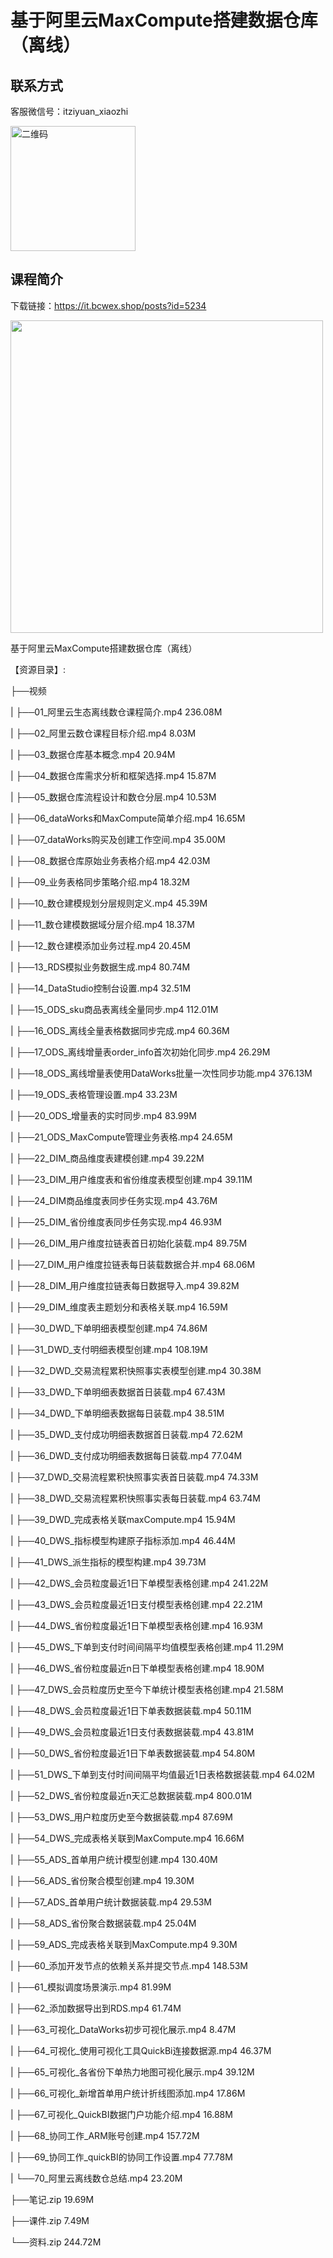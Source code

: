# 基于阿里云MaxCompute搭建数据仓库（离线）

## 联系方式

客服微信号：itziyuan_xiaozhi

<img src="https://ziyuanyun.oss-cn-guangzhou.aliyuncs.com/common/20240614073449/666b82192834a.jpg" width="200" height="200" alt="二维码">

## 课程简介

下载链接：https://it.bcwex.shop/posts?id=5234

<img src="https://ziyuanyun.oss-cn-guangzhou.aliyuncs.com/yun/20241201160508/674c18b4e2ae9.jpg" width="500" alt="">

  基于阿里云MaxCompute搭建数据仓库（离线）



 【资源目录】:

 ├──视频

 | ├──01_阿里云生态离线数仓课程简介.mp4 236.08M

 | ├──02_阿里云数仓课程目标介绍.mp4 8.03M

 | ├──03_数据仓库基本概念.mp4 20.94M

 | ├──04_数据仓库需求分析和框架选择.mp4 15.87M

 | ├──05_数据仓库流程设计和数仓分层.mp4 10.53M

 | ├──06_dataWorks和MaxCompute简单介绍.mp4 16.65M

 | ├──07_dataWorks购买及创建工作空间.mp4 35.00M

 | ├──08_数据仓库原始业务表格介绍.mp4 42.03M

 | ├──09_业务表格同步策略介绍.mp4 18.32M

 | ├──10_数仓建模规划分层规则定义.mp4 45.39M

 | ├──11_数仓建模数据域分层介绍.mp4 18.37M

 | ├──12_数仓建模添加业务过程.mp4 20.45M

 | ├──13_RDS模拟业务数据生成.mp4 80.74M

 | ├──14_DataStudio控制台设置.mp4 32.51M

 | ├──15_ODS_sku商品表离线全量同步.mp4 112.01M

 | ├──16_ODS_离线全量表格数据同步完成.mp4 60.36M

 | ├──17_ODS_离线增量表order_info首次初始化同步.mp4 26.29M

 | ├──18_ODS_离线增量表使用DataWorks批量一次性同步功能.mp4 376.13M

 | ├──19_ODS_表格管理设置.mp4 33.23M

 | ├──20_ODS_增量表的实时同步.mp4 83.99M

 | ├──21_ODS_MaxCompute管理业务表格.mp4 24.65M

 | ├──22_DIM_商品维度表建模创建.mp4 39.22M

 | ├──23_DIM_用户维度表和省份维度表模型创建.mp4 39.11M

 | ├──24_DIM商品维度表同步任务实现.mp4 43.76M

 | ├──25_DIM_省份维度表同步任务实现.mp4 46.93M

 | ├──26_DIM_用户维度拉链表首日初始化装载.mp4 89.75M

 | ├──27_DIM_用户维度拉链表每日装载数据合并.mp4 68.06M

 | ├──28_DIM_用户维度拉链表每日数据导入.mp4 39.82M

 | ├──29_DIM_维度表主题划分和表格关联.mp4 16.59M

 | ├──30_DWD_下单明细表模型创建.mp4 74.86M

 | ├──31_DWD_支付明细表模型创建.mp4 108.19M

 | ├──32_DWD_交易流程累积快照事实表模型创建.mp4 30.38M

 | ├──33_DWD_下单明细表数据首日装载.mp4 67.43M

 | ├──34_DWD_下单明细表数据每日装载.mp4 38.51M

 | ├──35_DWD_支付成功明细表数据首日装载.mp4 72.62M

 | ├──36_DWD_支付成功明细表数据每日装载.mp4 77.04M

 | ├──37_DWD_交易流程累积快照事实表首日装载.mp4 74.33M

 | ├──38_DWD_交易流程累积快照事实表每日装载.mp4 63.74M

 | ├──39_DWD_完成表格关联maxCompute.mp4 15.94M

 | ├──40_DWS_指标模型构建原子指标添加.mp4 46.44M

 | ├──41_DWS_派生指标的模型构建.mp4 39.73M

 | ├──42_DWS_会员粒度最近1日下单模型表格创建.mp4 241.22M

 | ├──43_DWS_会员粒度最近1日支付模型表格创建.mp4 22.21M

 | ├──44_DWS_省份粒度最近1日下单模型表格创建.mp4 16.93M

 | ├──45_DWS_下单到支付时间间隔平均值模型表格创建.mp4 11.29M

 | ├──46_DWS_省份粒度最近n日下单模型表格创建.mp4 18.90M

 | ├──47_DWS_会员粒度历史至今下单统计模型表格创建.mp4 21.58M

 | ├──48_DWS_会员粒度最近1日下单表数据装载.mp4 50.11M

 | ├──49_DWS_会员粒度最近1日支付表数据装载.mp4 43.81M

 | ├──50_DWS_省份粒度最近1日下单表数据装载.mp4 54.80M

 | ├──51_DWS_下单到支付时间间隔平均值最近1日表格数据装载.mp4 64.02M

 | ├──52_DWS_省份粒度最近n天汇总数据装载.mp4 800.01M

 | ├──53_DWS_用户粒度历史至今数据装载.mp4 87.69M

 | ├──54_DWS_完成表格关联到MaxCompute.mp4 16.66M

 | ├──55_ADS_首单用户统计模型创建.mp4 130.40M

 | ├──56_ADS_省份聚合模型创建.mp4 19.30M

 | ├──57_ADS_首单用户统计数据装载.mp4 29.53M

 | ├──58_ADS_省份聚合数据装载.mp4 25.04M

 | ├──59_ADS_完成表格关联到MaxCompute.mp4 9.30M

 | ├──60_添加开发节点的依赖关系并提交节点.mp4 148.53M

 | ├──61_模拟调度场景演示.mp4 81.99M

 | ├──62_添加数据导出到RDS.mp4 61.74M

 | ├──63_可视化_DataWorks初步可视化展示.mp4 8.47M

 | ├──64_可视化_使用可视化工具QuickBi连接数据源.mp4 46.37M

 | ├──65_可视化_各省份下单热力地图可视化展示.mp4 39.12M

 | ├──66_可视化_新增首单用户统计折线图添加.mp4 17.86M

 | ├──67_可视化_QuickBI数据门户功能介绍.mp4 16.88M

 | ├──68_协同工作_ARM账号创建.mp4 157.72M

 | ├──69_协同工作_quickBI的协同工作设置.mp4 77.78M

 | └──70_阿里云离线数仓总结.mp4 23.20M

 ├──笔记.zip 19.69M

 ├──课件.zip 7.49M

 └──资料.zip 244.72M

  